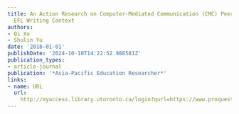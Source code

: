 ```yaml
---
title: An Action Research on Computer-Mediated Communication (CMC) Peer Feedback in
  EFL Writing Context
authors:
- Qi Xu
- Shulin Yu
date: '2018-01-01'
publishDate: '2024-10-10T14:22:52.988581Z'
publication_types:
- article-journal
publication: '*Asia-Pacific Education Researcher*'
links:
- name: URL
  url: 
    http://myaccess.library.utoronto.ca/login?qurl=https://www.proquest.com/docview/2101386453?accountid=14771&bdid=38382&_bd=98D0LNBD8tFpo4eML92FHtn%2FgL4%3D
---
```

